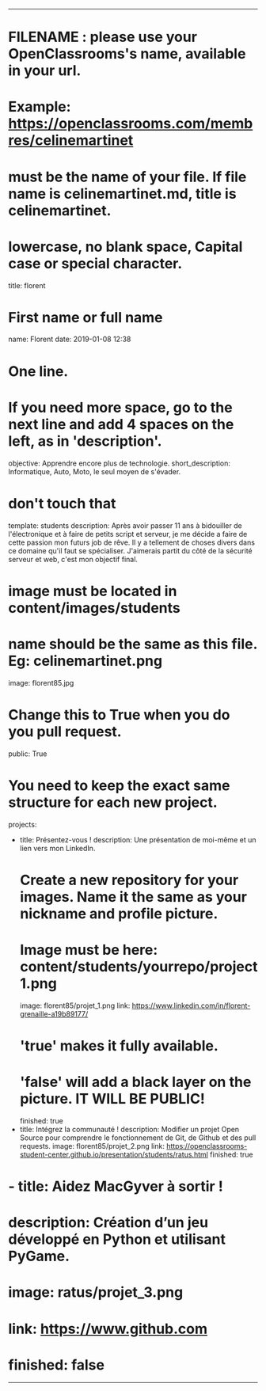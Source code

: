 ---

# FILENAME : please use your OpenClassrooms's name, available in your url.
# Example: https://openclassrooms.com/membres/celinemartinet
# must be the name of your file. If file name is celinemartinet.md, title is celinemartinet.
# lowercase, no blank space, Capital case or special character.
title: florent

# First name or full name
name: Florent
date: 2019-01-08 12:38

# One line.
# If you need more space, go to the next line and add 4 spaces on the left, as in 'description'.
objective: Apprendre encore plus de technologie.
short_description: Informatique, Auto, Moto, le seul moyen de s'évader.

# don't touch that
template: students
description:
    Après avoir passer 11 ans à bidouiller de l'électronique et à faire de petits script et serveur, je me décide a faire de cette passion mon futurs job de rêve.
    Il y a tellement de choses divers dans ce domaine qu'il faut se spécialiser. J'aimerais partit du côté de la sécurité serveur et web, c'est mon objectif final.

# image must be located in content/images/students
# name should be the same as this file. Eg: celinemartinet.png
image: florent85.jpg

# Change this to True when you do you pull request.
public: True

# You need to keep the exact same structure for each new project.
projects:
  - title: Présentez-vous !
    description: Une présentation de moi-même et un lien vers mon LinkedIn.
    # Create a new repository for your images. Name it the same as your nickname and profile picture.
    # Image must be here: content/students/yourrepo/project1.png
    image: florent85/projet_1.png
    link: https://www.linkedin.com/in/florent-grenaille-a19b89177/
    # 'true' makes it fully available.
    # 'false' will add a black layer on the picture. IT WILL BE PUBLIC!
    finished: true
  - title: Intégrez la communauté !
    description: Modifier un projet Open Source pour comprendre le fonctionnement de Git, de Github et des pull requests. 
    image: florent85/projet_2.png
    link: https://openclassrooms-student-center.github.io/presentation/students/ratus.html
    finished: true
#  - title: Aidez MacGyver à sortir !
#    description: Création d’un jeu développé en Python et utilisant PyGame.
#    image: ratus/projet_3.png
#    link: https://www.github.com
#    finished: false
---